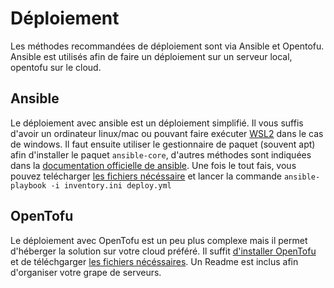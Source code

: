 # Déploiement

Les méthodes recommandées de déploiement sont via Ansible et Opentofu.
Ansible est utilisés afin de faire un déploiement sur un serveur local, opentofu sur le cloud.

## Ansible

Le déploiement avec ansible est un déploiement simplifié.
Il vous suffis d'avoir un ordinateur linux/mac ou pouvant faire exécuter [WSL2](https://learn.microsoft.com/en-us/windows/wsl/install) dans le cas de windows. Il faut ensuite utiliser le gestionnaire de paquet (souvent apt) afin d'installer le paquet `ansible-core`, d'autres méthodes sont indiquées dans la [documentation officielle de ansible](https://docs.ansible.com/ansible/latest/installation_guide/intro_installation.html). Une fois le tout fais, vous pouvez telécharger [les fichiers nécéssaire](https://github.com/ets-cfuhrman-pfe/EvalueTonSavoir/ansible) et lancer la commande `ansible-playbook -i inventory.ini deploy.yml`

## OpenTofu
Le déploiement avec OpenTofu est un peu plus complexe mais il permet d'héberger la solution sur votre cloud préféré.
Il suffit [d'installer OpenTofu](https://opentofu.org/docs/intro/install/) et de téléchgarger [les fichiers nécéssaires](https://github.com/ets-cfuhrman-pfe/EvalueTonSavoir/opentofu). Un Readme est inclus afin d'organiser votre grape de serveurs.